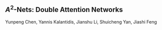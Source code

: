 ## $A^2$-Nets: Double Attention Networks
Yunpeng Chen, Yannis Kalantidis, Jianshu Li, Shuicheng Yan, Jiashi Feng


